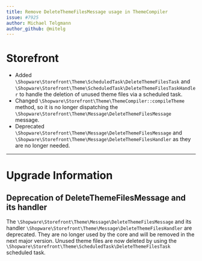 ```yaml
---
title: Remove DeleteThemeFilesMessage usage in ThemeCompiler
issue: #7925
author: Michael Telgmann
author_github: @mitelg
---
```

# Storefront
* Added `\Shopware\Storefront\Theme\ScheduledTask\DeleteThemeFilesTask` and `\Shopware\Storefront\Theme\ScheduledTask\DeleteThemeFilesTaskHandler` to handle the deletion of unused theme files via a scheduled task.
* Changed `\Shopware\Storefront\Theme\ThemeCompiler::compileTheme` method, so it is no longer dispatching the `\Shopware\Storefront\Theme\Message\DeleteThemeFilesMessage` message.
* Deprecated `\Shopware\Storefront\Theme\Message\DeleteThemeFilesMessage` and `\Shopware\Storefront\Theme\Message\DeleteThemeFilesHandler` as they are no longer needed.

___
# Upgrade Information

## Deprecation of DeleteThemeFilesMessage and its handler
The `\Shopware\Storefront\Theme\Message\DeleteThemeFilesMessage` and its handler `\Shopware\Storefront\Theme\Message\DeleteThemeFilesHandler` are deprecated.
They are no longer used by the core and will be removed in the next major version.
Unused theme files are now deleted by using the `\Shopware\Storefront\Theme\ScheduledTask\DeleteThemeFilesTask` scheduled task.
